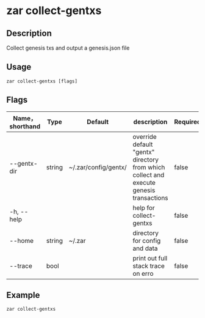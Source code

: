 # zar collect-gentxs


## Description
Collect genesis txs and output a genesis.json file

## Usage
```shell
zar collect-gentxs [flags]
```

## Flags
| Name，shorthand| Type  | Default                   | description                   | Required |
| ----------- | ------ | ------------------------- | ------------------------------ | -------- |
| --gentx-dir | string | ~/.zar/config/gentx/ |  override default "gentx" directory from which collect and execute genesis transactions| false  |
| -h, --help  |        |                           |  help for collect-gentxs                    | false  |
| --home      | string | ~/.zar               |  directory for config and data              | false  |
| --trace     | bool   |                           | print out full stack trace on erro          | false  |

## Example
`zar collect-gentxs`
